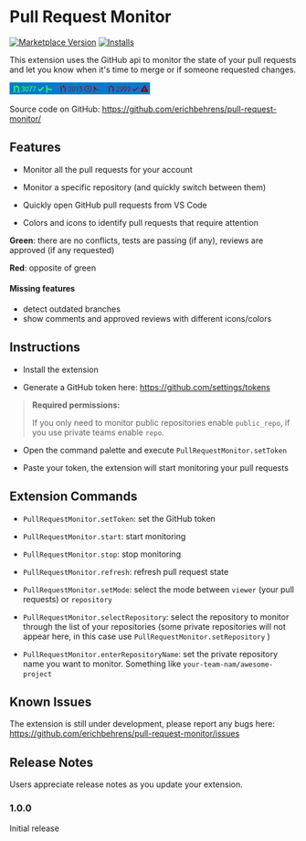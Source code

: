 # Pull Request Monitor
[![Marketplace Version](https://vsmarketplacebadge.apphb.com/version/erichbehrens.pull-request-monitor.svg)](https://marketplace.visualstudio.com/items?itemName=erichbehrens.pull-request-monitor)
[![Installs](https://vsmarketplacebadge.apphb.com/installs/erichbehrens.pull-request-monitor.svg)](https://marketplace.visualstudio.com/items?itemName=erichbehrens.pull-request-monitor)


This extension uses the GitHub api to monitor the state of your pull requests and let you know when it's time to merge or if someone requested changes.

![Statusbar items](images/statusBarItems.png)

Source code on GitHub: https://github.com/erichbehrens/pull-request-monitor/


## Features

- Monitor all the pull requests for your account

- Monitor a specific repository (and quickly switch between them)

- Quickly open GitHub pull requests from VS Code

- Colors and icons to identify pull requests that require attention

**Green**: there are no conflicts, tests are passing (if any), reviews are approved (if any requested)

**Red**: opposite of green


#### Missing features

- detect outdated branches
- show comments and approved reviews with different icons/colors

## Instructions

- Install the extension

- Generate a GitHub token here: https://github.com/settings/tokens

> **Required permissions:**
>
> If you only need to monitor public repositories enable `public_repo`, if you use private teams enable `repo`.

- Open the command palette and execute `PullRequestMonitor.setToken`

- Paste your token, the extension will start monitoring your pull requests


## Extension Commands

- `PullRequestMonitor.setToken`: set the GitHub token

- `PullRequestMonitor.start`: start monitoring

- `PullRequestMonitor.stop`: stop monitoring

- `PullRequestMonitor.refresh`: refresh pull request state

- `PullRequestMonitor.setMode`: select the mode between `viewer` (your pull requests) or `repository`

- `PullRequestMonitor.selectRepository`: select the repository to monitor through the list of your repositories (some private repositories will not appear here, in this case use `PullRequestMonitor.setRepository` )

- `PullRequestMonitor.enterRepositoryName`: set the private repository name you want to monitor. Something like `your-team-nam/awesome-project`

## Known Issues

The extension is still under development, please report any bugs here: https://github.com/erichbehrens/pull-request-monitor/issues


## Release Notes

Users appreciate release notes as you update your extension.

### 1.0.0

Initial release



